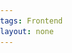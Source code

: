 ```yaml
---
tags: Frontend
layout: none
---
```


<head>
    <meta>
    <style>
        body {
            margin: 0;
            padding: 0;
            overflow: hidden;
        }

        .city {
            width: 100%;
            position: fixed;
            bottom: 0px;
            z-index: 100;
        }
    
        .city img {
            width: 100%;
        }
    </style>
    <title>2023🐰年快乐</title>
</head>
<body onselectstart="return false">
<canvas id='cas' style="background-color:rgba(0,5,24,1)">浏览器不支持canvas</canvas>
<div class="city"><img src="/assets/images/city.png" alt=""/></div>
<img src="/assets/images/moon.png" alt="" id="moon" style="visibility: hidden;"/>
<div style="display:none">
    <div class="shape">2023新年快乐</div>
    <div class="shape">2023新年快乐</div>
    <div class="shape">2023新年快乐</div>
    <div class="shape">万事如意</div>
    <div class="shape">吉星高照</div>
    <div class="shape">富贵平安</div>
    <div class="shape">2023新年快乐</div>
    <div class="shape">2023新年快乐</div>
    <div class="shape">2023新年快乐</div>
</div>
<audio src="/assets/music/boom.mp3" preload="auto"></audio>
<audio src="/assets/music/boom.mp3" preload="auto"></audio>
<audio src="/assets/music/boom.mp3" preload="auto"></audio>
<audio src="/assets/music/boom.mp3" preload="auto"></audio>
<audio src="/assets/music/boom.mp3" preload="auto"></audio>
<audio src="/assets/music/boom.mp3" preload="auto"></audio>
<audio src="/assets/music/shotfire.mp3" preload="auto"></audio>
<audio src="/assets/music/shotfire.mp3" preload="auto"></audio>
<audio src="/assets/music/shotfire.mp3" preload="auto"></audio>
<script>
    var canvas = document.getElementById("cas");
    var ocas = document.createElement("canvas");
    var octx = ocas.getContext("2d");
    var ctx = canvas.getContext("2d");
    ocas.width = canvas.width = window.innerWidth;
    ocas.height = canvas.height = window.innerHeight;
    var bigbooms = [];

    window.onload = function () {
        initAnimate()
    }
    
    function initAnimate() {
        drawBg();
    
        lastTime = new Date();
        animate();
    }
    
    var lastTime;
    
    function animate() {
        ctx.save();
        ctx.globalCompositeOperation = 'destination-out';
        ctx.globalAlpha = 0.1;
        ctx.fillRect(0, 0, canvas.width, canvas.height);
        ctx.restore();
    
        var newTime = new Date();
        if (newTime - lastTime > 200 + (window.innerHeight - 767) / 2) {
            var random = Math.random() * 100 > 2;
            var x = getRandom(canvas.width / 5, canvas.width * 4 / 5);
            var y = getRandom(50, 200);
            if (random) {
                var bigboom = new Boom(getRandom(canvas.width / 3, canvas.width * 2 / 3), 2, "#FFF", {x: x, y: y});
                bigbooms.push(bigboom)
            } else {
                var bigboom = new Boom(getRandom(canvas.width / 3, canvas.width * 2 / 3), 2, "#FFF", {
                    x: canvas.width / 2,
                    y: 200
                }, document.querySelectorAll(".shape")[parseInt(getRandom(0, document.querySelectorAll(".shape").length))]);
                bigbooms.push(bigboom)
            }
            lastTime = newTime;
        }
    
        stars.foreach(function () {
            this.paint();
        })
    
        drawMoon();
    
        bigbooms.foreach(function (index) {
            var that = this;
            if (!this.dead) {
                this._move();
                this._drawLight();
            } else {
                this.booms.foreach(function (index) {
                    if (!this.dead) {
                        this.moveTo(index);
                    } else if (index === that.booms.length - 1) {
                        bigbooms.splice(bigbooms.indexOf(that), 1);
                    }
                })
            }
        });
    
        raf(animate);
    }
    
    function drawMoon() {
        var moon = document.getElementById("moon");
        var centerX = canvas.width - 200, centerY = 100, width = 80;
        if (moon.complete) {
            ctx.drawImage(moon, centerX, centerY, width, width)
        } else {
            moon.onload = function () {
                ctx.drawImage(moon, centerX, centerY, width, width)
            }
        }
        var index = 0;
        for (var i = 0; i < 10; i++) {
            ctx.save();
            ctx.beginPath();
            ctx.arc(centerX + width / 2, centerY + width / 2, width / 2 + index, 0, 2 * Math.PI);
            ctx.fillStyle = "rgba(240,219,120,0.005)";
            index += 2;
            ctx.fill();
            ctx.restore();
        }
    
    }
    
    Array.prototype.foreach = function (callback) {
        for (var i = 0; i < this.length; i++) {
            if (this[i] !== null) callback.apply(this[i], [i])
        }
    }
    
    var raf = window.requestAnimationFrame || window.webkitRequestAnimationFrame || window.mozRequestAnimationFrame || window.oRequestAnimationFrame || window.msRequestAnimationFrame || function (callback) {
        window.setTimeout(callback, 1000 / 10);
    };
    
    canvas.onclick = function () {
        var x = event.clientX;
        var y = event.clientY;
        var bigboom = new Boom(getRandom(canvas.width / 3, canvas.width * 2 / 3), 2, "#FFF", {x: x, y: y});
        bigbooms.push(bigboom)
    }
    
    var Boom = function (x, r, c, boomArea, shape) {
        this.booms = [];
        this.x = x;
        this.y = (canvas.height + r);
        this.r = r;
        this.c = c;
        this.shape = shape || false;
        this.boomArea = boomArea;
        this.theta = 0;
        this.dead = false;
        this.ba = parseInt(getRandom(80, 200));
    
        var audio = document.getElementsByTagName("audio");
        for (var i = 0; i < audio.length; i++) {
            if (audio[i].src.indexOf("shotfire") >= 0 && (audio[i].paused || audio[i].ended)) {
                audio[i].play();
                break;
            }
        }
    }
    Boom.prototype = {
        _paint: function () {
            ctx.save();
            ctx.beginPath();
            ctx.arc(this.x, this.y, this.r, 0, 2 * Math.PI);
            ctx.fillStyle = this.c;
            ctx.fill();
            ctx.restore();
        },
        _move: function () {
            var dx = this.boomArea.x - this.x, dy = this.boomArea.y - this.y;
            this.x = this.x + dx * 0.01;
            this.y = this.y + dy * 0.01;
    
            if (Math.abs(dx) <= this.ba && Math.abs(dy) <= this.ba) {
                if (this.shape) {
                    this._shapBoom();
                } else this._boom();
                this.dead = true;
            } else {
                this._paint();
            }
        },
        _drawLight: function () {
            ctx.save();
            ctx.fillStyle = "rgba(255,228,150,0.3)";
            ctx.beginPath();
            ctx.arc(this.x, this.y, this.r + 3 * Math.random() + 1, 0, 2 * Math.PI);
            ctx.fill();
            ctx.restore();
        },
        _boom: function () {
            var fragNum = getRandom(100, 300);
            var style = getRandom(0, 10) >= 5 ? 1 : 2;
            var color;
            if (style === 1) {
                color = {
                    a: parseInt(getRandom(128, 255)),
                    b: parseInt(getRandom(128, 255)),
                    c: parseInt(getRandom(128, 255))
                }
            }
    
            var fanwei = fragNum;
            var audio = document.getElementsByTagName("audio");
            for (var i = 0; i < audio.length; i++) {
                if (audio[i].src.indexOf("boom") >= 0 && (audio[i].paused || audio[i].ended)) {
                    audio[i].play();
                    break;
                }
            }
            for (var i = 0; i < fragNum; i++) {
                if (style === 2) {
                    color = {
                        a: parseInt(getRandom(128, 255)),
                        b: parseInt(getRandom(128, 255)),
                        c: parseInt(getRandom(128, 255))
                    }
                }
                var a = getRandom(-Math.PI, Math.PI);
                var x = getRandom(0, fanwei) * Math.cos(a) + this.x;
                var y = getRandom(0, fanwei) * Math.sin(a) + this.y;
                var radius = getRandom(0, 2)
                var frag = new Frag(this.x, this.y, radius, color, x, y);
                this.booms.push(frag);
            }
        },
        _shapBoom: function () {
            var that = this;
            putValue(ocas, octx, this.shape, 5, function (dots) {
                var dx = canvas.width / 2 - that.x;
                var dy = canvas.height / 2 - that.y;
                for (var i = 0; i < dots.length; i++) {
                    color = {a: dots[i].a, b: dots[i].b, c: dots[i].c}
                    var x = dots[i].x;
                    var y = dots[i].y;
                    var radius = 1;
                    var frag = new Frag(that.x, that.y, radius, color, x - dx, y - dy);
                    that.booms.push(frag);
                }
            })
        }
    }
    
    function putValue(canvas, context, ele, dr, callback) {
        context.clearRect(0, 0, canvas.width, canvas.height);
        var img = new Image();
        if (ele.innerHTML.indexOf("img") >= 0) {
            img.src = ele.getElementsByTagName("img")[0].src;
            imgload(img, function () {
                context.drawImage(img, canvas.width / 2 - img.width / 2, canvas.height / 2 - img.width / 2);
                dots = getimgData(canvas, context, dr);
                callback(dots);
            })
        } else {
            var text = ele.innerHTML;
            context.save();
            var fontSize = 160;
            context.font = fontSize + "px 宋体 bold";
            context.textAlign = "center";
            context.textBaseline = "middle";
            context.fillStyle = "rgba(" + parseInt(getRandom(128, 255)) + "," + parseInt(getRandom(128, 255)) + "," + parseInt(getRandom(128, 255)) + " , 1)";
            context.fillText(text, canvas.width / 2, canvas.height / 2);
            context.restore();
            dots = getimgData(canvas, context, dr);
            callback(dots);
        }
    }
    
    function imgload(img, callback) {
        if (img.complete) {
            callback.call(img);
        } else {
            img.onload = function () {
                callback.call(this);
            }
        }
    }
    
    function getimgData(canvas, context, dr) {
        var imgData = context.getImageData(0, 0, canvas.width, canvas.height);
        context.clearRect(0, 0, canvas.width, canvas.height);
        var dots = [];
        for (var x = 0; x < imgData.width; x += dr) {
            for (var y = 0; y < imgData.height; y += dr) {
                var i = (y * imgData.width + x) * 4;
                if (imgData.data[i + 3] > 128) {
                    var dot = {x: x, y: y, a: imgData.data[i], b: imgData.data[i + 1], c: imgData.data[i + 2]};
                    dots.push(dot);
                }
            }
        }
        return dots;
    }
    
    function getRandom(a, b) {
        return Math.random() * (b - a) + a;
    }


    var maxRadius = 1, stars = [];
    
    function drawBg() {
        for (var i = 0; i < 100; i++) {
            var r = Math.random() * maxRadius;
            var x = Math.random() * canvas.width;
            var y = Math.random() * 2 * canvas.height - canvas.height;
            var star = new Star(x, y, r);
            stars.push(star);
            star.paint()
        }
    
    }
    
    var Star = function (x, y, r) {
        this.x = x;
        this.y = y;
        this.r = r;
    }
    Star.prototype = {
        paint: function () {
            ctx.save();
            ctx.beginPath();
            ctx.arc(this.x, this.y, this.r, 0, 2 * Math.PI);
            ctx.fillStyle = "rgba(255,255,255," + this.r + ")";
            ctx.fill();
            ctx.restore();
        }
    }
    
    var focallength = 250;
    var Frag = function (centerX, centerY, radius, color, tx, ty) {
        this.tx = tx;
        this.ty = ty;
        this.x = centerX;
        this.y = centerY;
        this.dead = false;
        this.centerX = centerX;
        this.centerY = centerY;
        this.radius = radius;
        this.color = color;
    }
    
    Frag.prototype = {
        paint: function () {
            // ctx.beginPath();
            // ctx.arc(this.x , this.y , this.radius , 0 , 2*Math.PI);
            ctx.fillStyle = "rgba(" + this.color.a + "," + this.color.b + "," + this.color.c + ",1)";
            ctx.fillRect(this.x - this.radius, this.y - this.radius, this.radius * 2, this.radius * 2)
        },
        moveTo: function (index) {
            this.ty = this.ty + 0.3;
            var dx = this.tx - this.x, dy = this.ty - this.y;
            this.x = Math.abs(dx) < 0.1 ? this.tx : (this.x + dx * 0.1);
            this.y = Math.abs(dy) < 0.1 ? this.ty : (this.y + dy * 0.1);
            if (dx === 0 && Math.abs(dy) <= 80) {
                this.dead = true;
            }
            this.paint();
        }
    }
</script>

